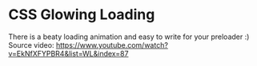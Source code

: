 # CSS Glowing Loading

There is a beaty loading animation and easy to write for your preloader :)
Source video: https://www.youtube.com/watch?v=EkNfXFYPBR4&list=WL&index=87
